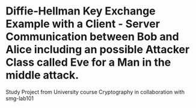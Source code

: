 # Diffie-Hellman Key Exchange Example with a Client - Server Communication between Bob and Alice including an possible Attacker Class called Eve for a Man in the middle attack.

Study Project from University course Cryptography in collaboration with smg-lab101
